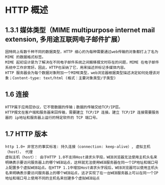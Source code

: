 # HTTP 概述   

## 1.3.1 媒体类型（MIME multipurpose internet mail extension, 多用途互联网电子邮件扩展）   

    因特网上有数千种不同的数据类型，HTTP 细心的为每种需要通过web传输的对象都打上了名为 MIME 的数据格式标签。    
    MIME 起初设计是为了解决在不同电子邮件系统之间搬移报文时存在的问题，MIME 在电子邮件系统中工作非常好。因此，HTTP也采纳了它，用来描述并标记多媒体内容。   
    HTTP 服务器会为每个数据对象附加一个MIME类型，web浏览器根据类型描述决定如何处理该对象；Content-type: text/html (格式：主要对象类型/子类型)

## 1.6 连接   

    HTTP属于应用层协议，它不管数据的传输；数据的传输交给TCP/IP层。  
    HTTP报文在客户端和服务器来回传输，需要建立 TCP/IP 连接。建立 TCP/IP 连接需要服务器的 ip地址和服务器上运行的特定软件的 TCP 端口号。    

## 1.7 HTTP 版本   

    http 1.0+ 非官方的事实标准: 持久连接（connection: keep-alive）, 虚拟主机（host）， 代理   
    虚拟主机（host）： 由于HTTP 1.0不支持Host请求头字段，WEB浏览器无法使用主机头名来明确表示要访问服务器上的哪个WEB站点，这样就无法使用WEB服务器在同一个IP地址和端口号上配置多个虚拟WEB站点。在HTTP 1.1中增加Host请求头字段后，WEB浏览器可以使用主机头名来明确表示要访问服务器上的哪个WEB站点，这才实现了在一台WEB服务器上可以在同一个IP地址和端口号上使用不同的主机名来创建多个虚拟WEB站点   
    